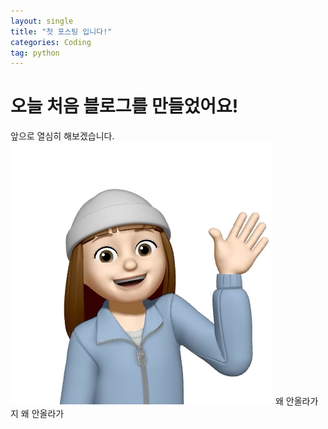 ```yaml
---
layout: single
title: "첫 포스팅 입니다!"
categories: Coding
tag: python
---
```


# 오늘 처음 블로그를 만들었어요!

앞으로 열심히 해보겠습니다.![KakaoTalk_20240622_193644065](../images/2024-06-23-second/KakaoTalk_20240622_193644065-1719153057405-1.jpg)
왜 안올라가지
왜 안올라가
